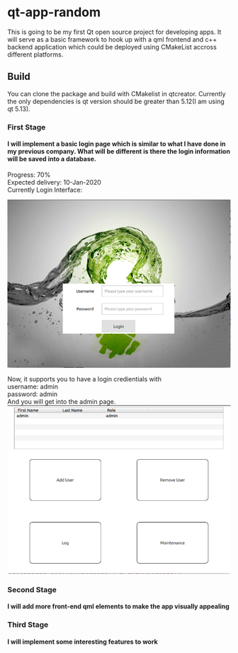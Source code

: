 # qt-app-random

This is going to be my first Qt open source project for developing apps. It will serve as a basic framework to hook up with a qml frontend and c++ backend application which could be deployed using CMakeList accross different platforms.


## Build
You can clone the package and build with CMakelist in qtcreator. Currently the only dependencies is qt version should be greater than 5.12(I am using qt 5.13).

### First Stage
#### I will implement a basic login page which is similar to what I have done in my previous company. What will be different is there the login information will be saved into a database. 
Progress: 70% <br/>
Expected delivery: 10-Jan-2020 <br/>
Currently Login Interface:<br/>

![Image app_login](app_login.png)

Now, it supports you to have a login credientials with <br/>
username: admin <br/>
password: admin <br/>
And you will get into the admin page.
![Image app_admin](admin_page.png)


### Second Stage
#### I will add more front-end qml elements to make the app visually appealing

### Third Stage
#### I will implement some interesting features to work
